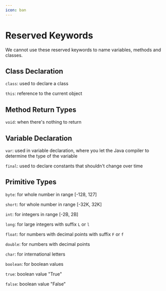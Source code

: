 ```yaml
---
icon: ban
---
```


# Reserved Keywords

We cannot use these reserved keywords to name variables, methods and classes.

## Class Declaration

`class`: used to declare a class

`this`: reference to the current object

## Method Return Types

`void`: when there's nothing to return

## Variable Declaration

`var`: used in variable declaration, where you let the Java compiler to determine the type of the variable

`final`:  used to declare constants that shouldn't change over time

## Primitive Types

`byte`: for whole number in range \[-128, 127]

`short`: for whole number in range \[-32K, 32K]

`int`:  for integers in range \[-2B, 2B]

`long`: for large integers with suffix `L` or `l`

`float`: for numbers with decimal points with suffix `F` or `f`

`double`: for numbers with decimal points

`char`: for international letters

`boolean`: for boolean values

`true`: boolean value "True"

`false`: boolean value "False"





